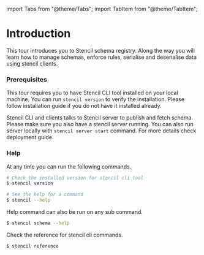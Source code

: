 import Tabs from "@theme/Tabs";
import TabItem from "@theme/TabItem";

# Introduction

This tour introduces you to Stencil schema registry. Along the way you will learn how to manage schemas, enforce rules, serialise and deserialise data using stencil clients.

### Prerequisites

This tour requires you to have Stencil CLI tool installed on your local machine. You can run `stencil version` to verify the installation. Please follow installation guide if you do not have it installed already.

Stencil CLI and clients talks to Stencil server to publish and fetch schema. Please make sure you also have a stencil server running. You can also run server locally with `stencil server start` command. For more details check deployment guide.

### Help

At any time you can run the following commands.

```bash
# Check the installed version for stencil cli tool
$ stencil version

# See the help for a command
$ stencil --help
```

Help command can also be run on any sub command.

```bash
$ stencil schema --help
```

Check the reference for stencil cli commands.

```bash
$ stencil reference
```
